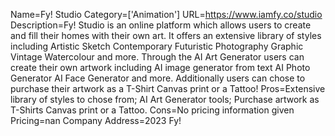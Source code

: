 Name=Fy! Studio
Category=['Animation']
URL=https://www.iamfy.co/studio
Description=Fy! Studio is an online platform which allows users to create and fill their homes with their own art. It offers an extensive library of styles including Artistic Sketch Contemporary Futuristic Photography Graphic Vintage Watercolour and more. Through the AI Art Generator users can create their own artwork including AI image generator from text AI Photo Generator AI Face Generator and more. Additionally users can chose to purchase their artwork as a T-Shirt Canvas print or a Tattoo!
Pros=Extensive library of styles to chose from; AI Art Generator tools; Purchase artwork as T-Shirts Canvas print or a Tattoo.
Cons=No pricing information given
Pricing=nan
Company Address=2023 Fy!
